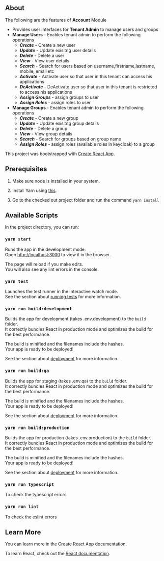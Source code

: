 ## About

The following are the features of **Account** Module
* Provides user interfaces for **Tenant Admin** to manage users and groups
* **Manage Users** - Enables tenant admin to perform the following operations
    * ***Create*** - Create a new user
    * ***Update*** - Update exisitng user details
    * ***Delete*** - Delete a user
    * ***View*** - View user details
    * ***Search*** - Search for users based on username,firstname,lastname, mobile, email etc
    * ***Activate*** - Activate user so that user in this tenant can access his applications
    * ***DeActivate*** - DeActivate user so that user in this tenant is restricted to access his applications
    * ***Assign Groups*** - assign groups to user
    * ***Assign Roles*** - assign roles to user
* **Manage Groups** - Enables tenant admin to perform the following operations
    * ***Create*** - Create a new group
    * ***Update*** - Update exisitng group details
    * ***Delete*** - Delete a group
    * ***View*** - View group details
    * ***Search*** - Search for groups based on group name
    * ***Assign Roles*** - assign roles (available roles in keycloak) to a group

This project was bootstrapped with [Create React App](https://github.com/facebook/create-react-app).

## Prerequisites

1. Make sure node is installed in your system.

2. Install Yarn using <a href="https://classic.yarnpkg.com/en/docs/install">this</a>.

3. Go to the checked out project folder and run the command `yarn install` 

## Available Scripts

In the project directory, you can run:

### `yarn start`

Runs the app in the development mode.<br />
Open [http://localhost:3000](http://localhost:3000) to view it in the browser.

The page will reload if you make edits.<br />
You will also see any lint errors in the console.

### `yarn test`

Launches the test runner in the interactive watch mode.<br />
See the section about [running tests](https://facebook.github.io/create-react-app/docs/running-tests) for more information.

### `yarn run build:development`

Builds the app for development (takes .env.development) to the `build` folder.<br />
It correctly bundles React in production mode and optimizes the build for the best performance.

The build is minified and the filenames include the hashes.<br />
Your app is ready to be deployed!

See the section about [deployment](https://facebook.github.io/create-react-app/docs/deployment) for more information.

### `yarn run build:qa`

Builds the app for staging (takes .env.qa) to the `build` folder.<br />
It correctly bundles React in production mode and optimizes the build for the best performance.

The build is minified and the filenames include the hashes.<br />
Your app is ready to be deployed!

See the section about [deployment](https://facebook.github.io/create-react-app/docs/deployment) for more information.

### `yarn run build:production`

Builds the app for production (takes .env.production) to the `build` folder.<br />
It correctly bundles React in production mode and optimizes the build for the best performance.

The build is minified and the filenames include the hashes.<br />
Your app is ready to be deployed!

See the section about [deployment](https://facebook.github.io/create-react-app/docs/deployment) for more information.

### `yarn run typescript`

To check the typescript errors

### `yarn run lint`

To check the eslint errors

## Learn More

You can learn more in the [Create React App documentation](https://facebook.github.io/create-react-app/docs/getting-started).

To learn React, check out the [React documentation](https://reactjs.org/).

